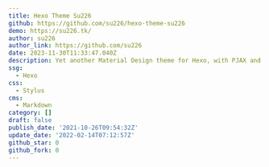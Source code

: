 ```yaml
---
title: Hexo Theme Su226
github: https://github.com/su226/hexo-theme-su226
demo: https://su226.tk/
author: su226
author_link: https://github.com/su226
date: 2023-11-30T11:33:47.040Z
description: Yet another Material Design theme for Hexo, with PJAX and more!
ssg:
  - Hexo
css:
  - Stylus
cms:
  - Markdown
category: []
draft: false
publish_date: '2021-10-26T09:54:32Z'
update_date: '2022-02-14T07:12:57Z'
github_star: 0
github_fork: 0
---
```

